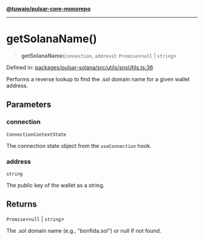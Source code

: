 [**@tuwaio/pulsar-core-monorepo**](../../../README.md)

***

# getSolanaName()

> **getSolanaName**(`connection`, `address`): `Promise`\<`null` \| `string`\>

Defined in: [packages/pulsar-solana/src/utils/snsUtils.ts:36](https://github.com/TuwaIO/pulsar-core/blob/985edec1767ef15f98a2291cd2f4c155d4746f3b/packages/pulsar-solana/src/utils/snsUtils.ts#L36)

Performs a reverse lookup to find the .sol domain name for a given wallet address.

## Parameters

### connection

`ConnectionContextState`

The connection state object from the `useConnection` hook.

### address

`string`

The public key of the wallet as a string.

## Returns

`Promise`\<`null` \| `string`\>

The .sol domain name (e.g., "bonfida.sol") or null if not found.
